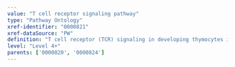 ```yaml
---
value: "T cell receptor signaling pathway"
type: "Pathway Ontology"
xref-identifier: "0000821"
xref-dataSource: "PW"
definition: "T cell receptor (TCR) signaling in developing thymocytes is important for the establishment of CD4 and CD8 lineages. Mature T cells express either CD4 or CD8 co-receptors which are essential for the interaction with peptide-bound class II or class I MHC complexes to elicit CD4 T helper (Th) or CD8 cytotoxic T lymphocyte responses, respectively. In either case, T cell-initiated signaling activates the expression of genes whose products mediate these responses."
level: "Level 4+"
parents: ['0000820', '0000824']
---
```

